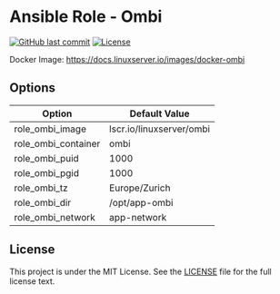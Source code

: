 # Ansible Role - Ombi

[![GitHub last commit](https://img.shields.io/github/last-commit/ursinn-ansible/role-ombi?logo=github&style=for-the-badge)](https://github.com/ursinn-ansible/role-ombi/commits)
[![License](https://img.shields.io/github/license/ursinn-ansible/role-ombi?style=for-the-badge)](https://github.com/ursinn-ansible/role-ombi/blob/main/LICENSE)

Docker Image: https://docs.linuxserver.io/images/docker-ombi

## Options

| Option | Default Value |
| ---- | ---- |
| role_ombi_image | lscr.io/linuxserver/ombi |
| role_ombi_container | ombi |
| role_ombi_puid | 1000 |
| role_ombi_pgid | 1000 |
| role_ombi_tz | Europe/Zurich |
| role_ombi_dir | /opt/app-ombi |
| role_ombi_network | app-network |

## License

This project is under the MIT License. See the [LICENSE](https://github.com/ursinn-ansible/role-ombi/blob/main/LICENSE) file for the full license text.
